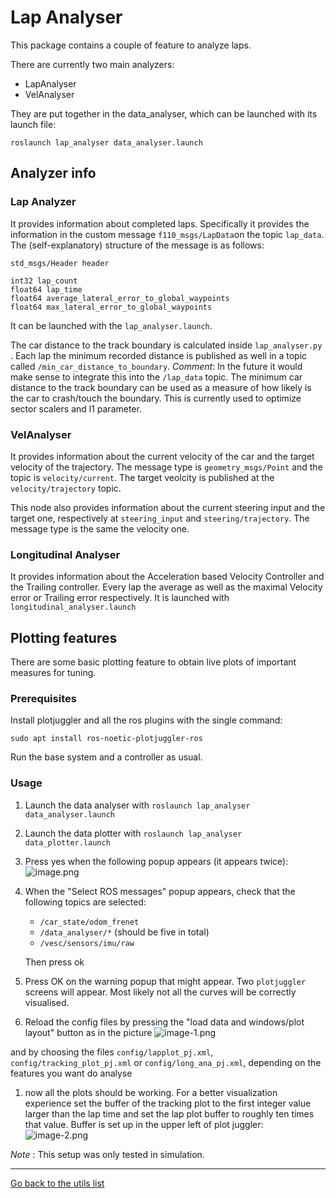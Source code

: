 # Lap Analyser
This package contains a couple of feature to analyze laps.

There are currently two main analyzers:
  - LapAnalyser
  - VelAnalyser

They are put together in the data_analyser, which can be launched with its launch file:
```
roslaunch lap_analyser data_analyser.launch
```

## Analyzer info
### Lap Analyzer
It provides information about completed laps.
Specifically it provides the information in the custom message `f110_msgs/LapData`on the topic `lap_data`.
The (self-explanatory) structure of the message is as follows:
```
std_msgs/Header header

int32 lap_count 
float64 lap_time
float64 average_lateral_error_to_global_waypoints
float64 max_lateral_error_to_global_waypoints
```

It can be launched with the `lap_analyser.launch`. 

The car distance to the track boundary is calculated inside `lap_analyser.py` . Each lap the minimum recorded distance is published as well in a topic called `/min_car_distance_to_boundary`. 
*Comment*: In the future it would make sense to integrate this into the `/lap_data` topic. The minimum car distance to the track boundary can be used as a measure of how likely is the car to crash/touch the boundary. This is currently used to optimize sector scalers and l1 parameter.

### VelAnalyser
It provides information about the current velocity of the car and the target velocity of the trajectory. The message type is `geometry_msgs/Point` and the topic is `velocity/current`. 
The target veolcity is published at the `velocity/trajectory` topic. 

This node also provides information about the current steering input and the target one, respectively at `steering_input` and `steering/trajectory`. The message type is the same the velocity one. 

### Longitudinal Analyser
It provides information about the Acceleration based Velocity Controller and the Trailing controller.
Every lap the average as well as the maximal Velocity error or Trailing error respectively.
It is launched with `longitudinal_analyser.launch`
## Plotting features

There are some basic plotting feature to obtain live plots of important measures for tuning.

### Prerequisites
Install plotjuggler and all the ros plugins with the single command:
```
sudo apt install ros-noetic-plotjuggler-ros
```

Run the base system and a controller as usual.


### Usage
  1. Launch the data analyser with `roslaunch lap_analyser data_analyser.launch`
  
  2. Launch the data plotter with `roslaunch lap_analyser data_plotter.launch`
    
  3. Press yes when the following popup appears (it appears twice):
    ![image.png](./data/image.png)

  4. When the "Select ROS messages" popup appears, check that the following topics are selected:
      - `/car_state/odom_frenet`
      - `/data_analyser/*` (should be five in total)
      - `/vesc/sensors/imu/raw`

      Then press ok
  5. Press OK on the warning popup that might appear. Two `plotjuggler` screens will appear. Most likely not all the curves will be correctly visualised.
  6. Reload the config files by pressing the "load data and windows/plot layout" button as in the picture 
    ![image-1.png](./data/image-1.png)

  and by choosing the files `config/lapplot_pj.xml`, `config/tracking_plot_pj.xml` or `config/long_ana_pj.xml`, depending on the features you want do analyse

  1. now all the plots should be working. For a better visualization experience set the buffer of the tracking plot to the first integer value larger than the lap time and set the lap plot buffer to roughly ten times that value. Buffer is set up in the upper left of plot juggler:
    ![image-2.png](./data/image-2.png)


*Note* : This setup was only tested in simulation. 


---
[Go back to the utils list](../../README.md)    
